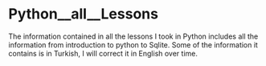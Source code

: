 # Python__all__Lessons
The information contained in all the lessons I took in Python includes all the information from introduction to python to Sqlite. Some of the information it contains is in Turkish, I will correct it in English over time.
 
